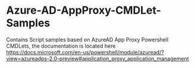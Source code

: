 # Azure-AD-AppProxy-CMDLet-Samples

Contains Script samples based on AzureAD App Proxy Powershell CMDLets, the documentation is located here https://docs.microsoft.com/en-us/powershell/module/azuread/?view=azureadps-2.0-preview#application_proxy_application_management

